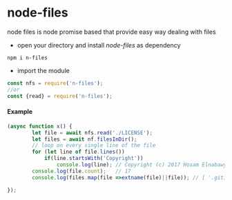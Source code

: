 # node-files

node files is node promise based that provide  easy way dealing with files 


* open your directory and install *node-files* as dependency
```
npm i n-files
```
* import the module
```js
const nfs = require('n-files');
//or 
const {read} = require('n-files');
```
#### Example

```js
(async function x() {
        let file = await nfs.read('./LICENSE');
        let files = await nf.filesInDir();
        // loop on every single line of the file 
        for (let line of file.lines())
            if(line.startsWith('Copyright')) 
                console.log(line); // Copyright (c) 2017 Hosam Elnabawy
        console.log(file.count);   // 17
        console.log(files.map(file =>extname(file)||file)); // [ '.gitignore', '.js', 'LICENSE', '.json', '.md', '.js' ]

});

```
